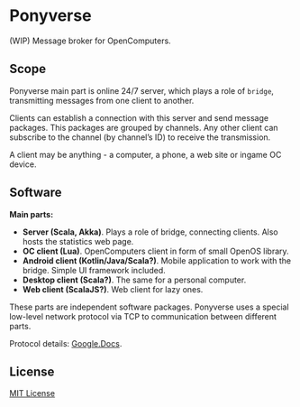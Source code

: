 # Ponyverse

(WIP) Message broker for OpenComputers.

## Scope

Ponyverse main part is online 24/7 server, which plays a role of `bridge`,
transmitting messages from one client to another.

Clients can establish a connection with this server and send message packages. 
This packages are grouped by channels. Any other client can subscribe to the channel
(by channel’s ID) to receive the transmission.

A client may be anything - a computer, a phone, a web site or ingame OC device.

## Software

**Main parts:**
 - **Server (Scala, Akka)**. Plays a role of bridge, connecting clients.
   Also hosts the statistics web page.
 - **OC client (Lua)**. OpenComputers client in form of small OpenOS library.
 - **Android client (Kotlin/Java/Scala?)**. Mobile application to work with the bridge.
   Simple UI framework included.
 - **Desktop client (Scala?)**. The same for a personal computer.
 - **Web client (ScalaJS?)**. Web client for lazy ones.
 
These parts are independent software packages. Ponyverse uses a special low-level network
protocol via TCP to communication between different parts.

Protocol details: [Google.Docs](https://docs.google.com/document/d/1RYuytEaUmkomfjNSeNSq1BnJu0rWJfIbcIZYIQ_A2qI/edit?usp=sharing).

## License
[MIT License](LICENSE)

